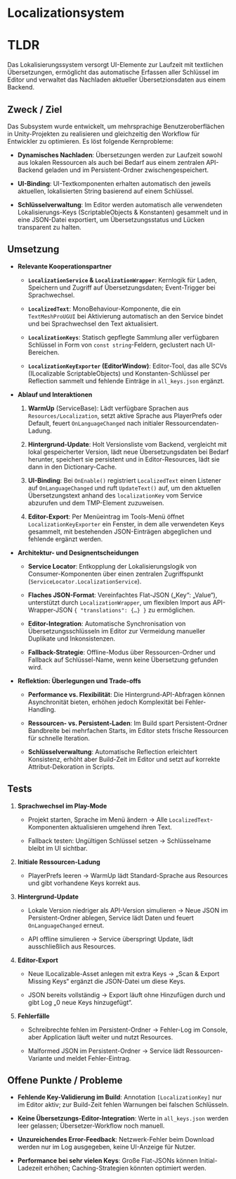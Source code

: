 # Localization­system

# TLDR

Das Lokalisierungssystem versorgt UI-Elemente zur Laufzeit mit textlichen Übersetzungen, ermöglicht das automatische Erfassen aller Schlüssel im Editor und verwaltet das Nachladen aktueller Übersetzionsdaten aus einem Backend.

## Zweck / Ziel

Das Subsystem wurde entwickelt, um mehrsprachige Benutzeroberflächen in Unity-Projekten zu realisieren und gleichzeitig den Workflow für Entwickler zu optimieren. Es löst folgende Kernprobleme:

- **Dynamisches Nachladen**: Übersetzungen werden zur Laufzeit sowohl aus lokalen Ressourcen als auch bei Bedarf aus einem zentralen API-Backend geladen und im Persistent-Ordner zwischengespeichert.
    
- **UI-Binding**: UI-Textkomponenten erhalten automatisch den jeweils aktuellen, lokalisierten String basierend auf einem Schlüssel.
    
- **Schlüsselverwaltung**: Im Editor werden automatisch alle verwendeten Lokalisierungs-Keys (ScriptableObjects & Konstanten) gesammelt und in eine JSON-Datei exportiert, um Übersetzungsstatus und Lücken transparent zu halten.
    

## Umsetzung

- **Relevante Kooperationspartner**
    
    - **`LocalizationService` & `LocalizationWrapper`**: Kernlogik für Laden, Speichern und Zugriff auf Übersetzungsdaten; Event-Trigger bei Sprachwechsel.
        
    - **`LocalizedText`**: MonoBehaviour-Komponente, die ein `TextMeshProUGUI` bei Aktivierung automatisch an den Service bindet und bei Sprachwechsel den Text aktualisiert.
        
    - **`LocalizationKeys`**: Statisch gepflegte Sammlung aller verfügbaren Schlüssel in Form von `const string`-Feldern, geclustert nach UI-Bereichen.
        
    - **`LocalizationKeyExporter` (EditorWindow)**: Editor-Tool, das alle SCVs (ILocalizable ScriptableObjects) und Konstanten-Schlüssel per Reflection sammelt und fehlende Einträge in `all_keys.json` ergänzt.
        
- **Ablauf und Interaktionen**
    
    1. **WarmUp** (ServiceBase): Lädt verfügbare Sprachen aus `Resources/Localization`, setzt aktive Sprache aus PlayerPrefs oder Default, feuert `OnLanguageChanged` nach initialer Ressourcendaten-Ladung.
        
    2. **Hintergrund-Update**: Holt Versionsliste vom Backend, vergleicht mit lokal gespeicherter Version, lädt neue Übersetzungsdaten bei Bedarf herunter, speichert sie persistent und in Editor-Resources, lädt sie dann in den Dictionary-Cache.
        
    3. **UI-Binding**: Bei `OnEnable()` registriert `LocalizedText` einen Listener auf `OnLanguageChanged` und ruft `UpdateText()` auf, um den aktuellen Übersetzungstext anhand des `localizationKey` vom Service abzurufen und dem TMP-Element zuzuweisen.
        
    4. **Editor-Export**: Per Menüeintrag im Tools-Menü öffnet `LocalizationKeyExporter` ein Fenster, in dem alle verwendeten Keys gesammelt, mit bestehenden JSON-Einträgen abgeglichen und fehlende ergänzt werden.
        
- **Architektur- und Designentscheidungen**
    
    - **Service Locator**: Entkopplung der Lokalisierungslogik von Consumer-Komponenten über einen zentralen Zugriffspunkt (`ServiceLocator.LocalizationService`).
        
    - **Flaches JSON-Format**: Vereinfachtes Flat-JSON („Key“: „Value“), unterstützt durch `LocalizationWrapper`, um flexiblen Import aus API-Wrapper-JSON `{ "translations": {…} }` zu ermöglichen.
        
    - **Editor-Integration**: Automatische Synchronisation von Übersetzungsschlüsseln im Editor zur Vermeidung manueller Duplikate und Inkonsistenzen.
        
    - **Fallback-Strategie**: Offline-Modus über Ressourcen-Ordner und Fallback auf Schlüssel-Name, wenn keine Übersetzung gefunden wird.
        
- **Reflektion: Überlegungen und Trade-offs**
    
    - **Performance vs. Flexibilität**: Die Hintergrund-API-Abfragen können Asynchronität bieten, erhöhen jedoch Komplexität bei Fehler-Handling.
        
    - **Ressourcen- vs. Persistent-Laden**: Im Build spart Persistent-Ordner Bandbreite bei mehrfachen Starts, im Editor stets frische Ressourcen für schnelle Iteration.
        
    - **Schlüsselverwaltung**: Automatische Reflection erleichtert Konsistenz, erhöht aber Build-Zeit im Editor und setzt auf korrekte Attribut-Dekoration in Scripts.
        


## Tests

1. **Sprachwechsel im Play-Mode**
    
    - Projekt starten, Sprache im Menü ändern → Alle `LocalizedText`-Komponenten aktualisieren umgehend ihren Text.
        
    - Fallback testen: Ungültigen Schlüssel setzen → Schlüsselname bleibt im UI sichtbar.
        
2. **Initiale Ressourcen-Ladung**
    
    - PlayerPrefs leeren → WarmUp lädt Standard-Sprache aus Resources und gibt vorhandene Keys korrekt aus.
        
3. **Hintergrund-Update**
    
    - Lokale Version niedriger als API-Version simulieren → Neue JSON im Persistent-Ordner ablegen, Service lädt Daten und feuert `OnLanguageChanged` erneut.
        
    - API offline simulieren → Service überspringt Update, lädt ausschließlich aus Resources.
        
4. **Editor-Export**
    
    - Neue ILocalizable-Asset anlegen mit extra Keys → „Scan & Export Missing Keys“ ergänzt die JSON-Datei um diese Keys.
        
    - JSON bereits vollständig → Export läuft ohne Hinzufügen durch und gibt Log „0 neue Keys hinzugefügt“.
        
5. **Fehlerfälle**
    
    - Schreibrechte fehlen im Persistent-Ordner → Fehler-Log im Console, aber Application läuft weiter und nutzt Resources.
        
    - Malformed JSON im Persistent-Ordner → Service lädt Ressourcen-Variante und meldet Fehler-Eintrag.
        

## Offene Punkte / Probleme

- **Fehlende Key-Validierung im Build**: Annotation `[LocalizationKey]` nur im Editor aktiv; zur Build-Zeit fehlen Warnungen bei falschen Schlüsseln.
    
- **Keine Übersetzungs-Editor-Integration**: Werte in `all_keys.json` werden leer gelassen; Übersetzer-Workflow noch manuell.
    
- **Unzureichendes Error-Feedback**: Netzwerk-Fehler beim Download werden nur im Log ausgegeben, keine UI-Anzeige für Nutzer.
    
- **Performance bei sehr vielen Keys**: Große Flat-JSONs können Initial-Ladezeit erhöhen; Caching-Strategien könnten optimiert werden.